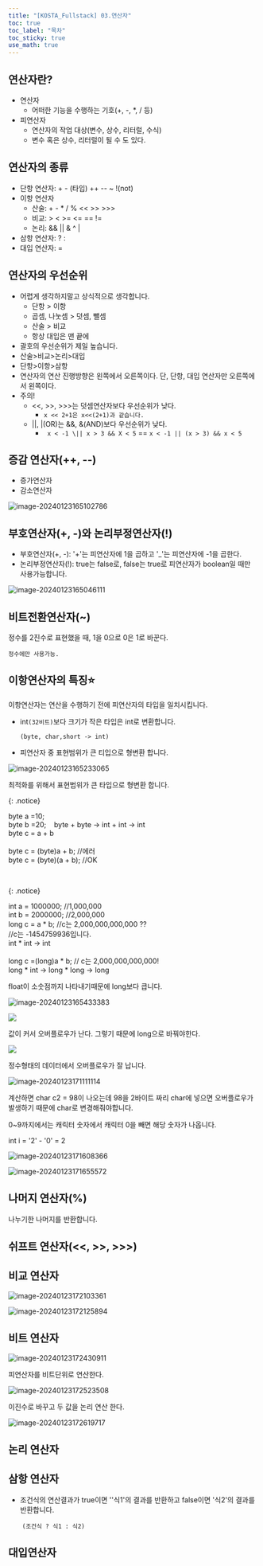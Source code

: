 ```yaml
---
title: "[KOSTA_Fullstack] 03.연산자"
toc: true
toc_label: "목차"
toc_sticky: true
use_math: true
---
```


## 연산자란?

- 연산자
  - 어떠한 기능을 수행하는 기호(+, -, *, / 등)
- 피연산자
  - 연산자의 작업 대상(변수, 상수, 리터럴, 수식)
  - 변수 혹은 상수, 리터럴이 될 수 도 있다.

## 연산자의 종류

- 단항 연산자: + - (타입) ++ -- ~ !(not)
- 이항 연산자
  - 산술: + - * / % << >> >>>
  - 비교: > < >= <= == !=
  - 논리: && \|\| & ^ \|
- 삼항 연산자: ? :
- 대입 연산자: =

## 연산자의 우선순위

- 어렵게 생각하지말고 상식적으로 생각합니다.
  - 단항 > 이항
  - 곱셈, 나눗셈 > 덧셈, 뺄셈
  - 산술 > 비교
  - 항상 대입은 맨 끝에
- 괄호의 우선순위가 제일 높습니다.
- 산술>비교>논리>대입
- 단항>이항>삼항
- 연산자의 연산 진행방향은 왼쪽에서 오른쪽이다. 
  단, 단항, 대입 연산자만 오른쪽에서 왼쪽이다.
- 주의!
  - <<, >>, >>>는 덧셈연산자보다 우선순위가 낮다.
    - `x << 2+1은 x<<(2+1)과 같습니다.`
  - \|\|, \|(OR)는 &&, &(AND)보다 우선순위가 낮다.
    - ` x < -1 \|| x > 3 && X < 5` == `x < -1 || (x > 3) && x < 5`

## 증감 연산자(++, --)

- 증가연산자
- 감소연산자

![image-20240123165102786](../../images/2024-01-23-연산자/image-20240123165102786.png)

## 부호연산자(+, -)와 논리부정연산자(!)

- 부호연산자(+, -): '+'는 피연산자에 1을 곱하고 '_'는 피연산자에 -1을 곱한다.
- 논리부정연산자(!): true는 false로, false는 true로 피연산자가 boolean일 때만 사용가능합니다.

![image-20240123165046111](/../images/2024-01-23-연산자/image-2024012316504611.png)

## 비트전환연산자(~)

정수를 2진수로 표현했을 때, 1을 0으로 0은 1로 바꾼다.

`정수에만 사용가능.`

## 이항연산자의 특징⭐

이항연산자는 연산을 수행하기 전에 피연산자의 타입을 일치시킵니다.

- int`(32비트)`보다 크기가 작은 타입은 int로 변환합니다.

  `(byte, char,short -> int)`

- 피연산자 중 표현범위가 큰 티입으로 형변환 합니다.

![image-20240123165233065](/../images/2024-01-23-연산자/image-2024012316523306.png)

최적화를 위해서 표현범위가 큰 타입으로 형변환 합니다.

{: .notice}

byte a =10;<br/>byte b =20;&nbsp;&nbsp;&nbsp;&nbsp;byte + byte -> int + int -> int<br/>byte c = a + b<br/><br/>byte c = (byte)a + b; //에러<br/>byte c = (byte)(a + b); //OK

<br/>

{: .notice}

int a = 1000000; //1,000,000<br/>int b = 2000000; //2,000,000<br/>long c = a * b; //c는 2,000,000,000,000 ??<br/>//c는 -1454759936입니다.<br/>int * int -> int<br/><br/>long c =(long)a * b; // c는 2,000,000,000,000!<br/>long  * int -> long * long -> long



float이 소숫점까지 나타내기때문에 long보다 큽니다.

![image-20240123165433383](/../images/2024-01-23-연산자/image-20240123165433383.png)



![](/../images/2024-01-23-연산자/image-20240123170858441.png)

값이 커서 오버플로우가 난다. 그렇기 때문에 long으로 바꿔야한다.

![](/../images/2024-01-23-연산자/image-20240123171009269.png)

정수형태의 데이터에서 오버플로우가 잘 납니다.

![image-20240123171111114](/../images/2024-01-23-연산자/image-20240123171111114.png)

계산하면 char c2 = 98이 나오는데 98을 2바이트 짜리 char에 넣으면 오버플로우가 발생하기 때문에 char로 변경해줘야합니다.

0~9까지에서는 캐릭터 숫자에서 캐릭터 0을 빼면 해당 숫자가 나옵니다.

int i = '2' - '0' = 2

![image-20240123171608366](../../images/2024-01-23-연산자/image-20240123171608366.png)

![image-20240123171655572](../../images/2024-01-23-연산자/image-20240123171655572.png)

## 나머지 연산자(%)

나누기한 나머지를 반환합니다.

## 쉬프트 연산자(<<, >>, >>>)



## 비교 연산자

![image-20240123172103361](../../images/2024-01-23-연산자/image-20240123172103361.png)



![image-20240123172125894](../../images/2024-01-23-연산자/image-20240123172125894.png)

## 비트 연산자

![image-20240123172430911](/../images/2024-01-23-연산자/image-20240123172430911.png)

피연산자를 비트단위로 연산한다.

![image-20240123172523508](../../images/2024-01-23-연산자/image-20240123172523508.png)

이진수로 바꾸고 두 값을 논리 연산 한다.

![image-20240123172619717](/../images/2024-01-23-연산자/image-20240123172619717.png)

## 논리 연산자

## 삼항 연산자

- 조건식의 연산결과가 true이면 ''식1'의 결과를 반환하고 false이면 '식2'의 결과를 반환합니다.

  ​	`(조건식 ? 식1 : 식2)`

## 대입연산자

